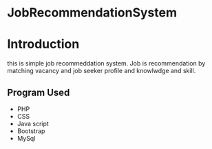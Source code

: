 # JobRecommendationSystem
# Introduction
this is simple job recommeddation system. Job is recommendation by matching vacancy and job seeker profile and knowlwdge and skill.
## Program Used
* PHP
* CSS
* Java script
* Bootstrap
* MySql
